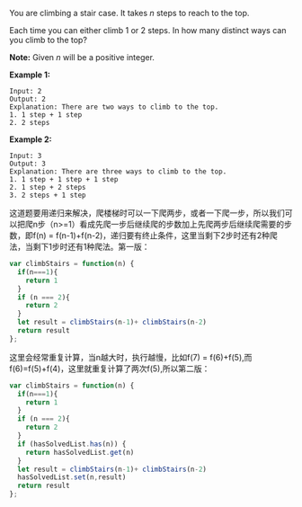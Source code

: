 You are climbing a stair case. It takes *n* steps to reach to the top.

Each time you can either climb 1 or 2 steps. In how many distinct ways can you climb to the top?

**Note:** Given *n* will be a positive integer.

**Example 1:**

```
Input: 2
Output: 2
Explanation: There are two ways to climb to the top.
1. 1 step + 1 step
2. 2 steps
```

**Example 2:**

```
Input: 3
Output: 3
Explanation: There are three ways to climb to the top.
1. 1 step + 1 step + 1 step
2. 1 step + 2 steps
3. 2 steps + 1 step
```

这道题要用递归来解决，爬楼梯时可以一下爬两步，或者一下爬一步，所以我们可以把爬n步（n>=1）看成先爬一步后继续爬的步数加上先爬两步后继续爬需要的步数，即f(n) = f(n-1)+f(n-2)，递归要有终止条件，这里当剩下2步时还有2种爬法，当剩下1步时还有1种爬法。第一版：

```js
var climbStairs = function(n) {
  if(n===1){
    return 1
  }
  if (n === 2){
    return 2
  }
  let result = climbStairs(n-1)+ climbStairs(n-2)
  return result
};
```

这里会经常重复计算，当n越大时，执行越慢，比如f(7) = f(6)+f(5),而f(6)=f(5)+f(4)，这里就重复计算了两次f(5),所以第二版：

```js
var climbStairs = function(n) {
  if(n===1){
    return 1
  }
  if (n === 2){
    return 2
  }
  if (hasSolvedList.has(n)) {
    return hasSolvedList.get(n)
  }
  let result = climbStairs(n-1)+ climbStairs(n-2)
  hasSolvedList.set(n,result)
  return result
};
```

